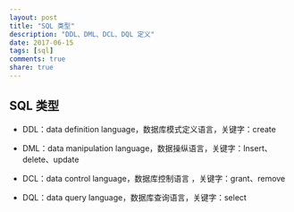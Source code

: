 ```yaml
---
layout: post
title: "SQL 类型"
description: "DDL、DML、DCL、DQL 定义"
date: 2017-06-15
tags: [sql]
comments: true
share: true
---
```


## SQL 类型

* DDL：data definition language，数据库模式定义语言，关键字：create

* DML：data manipulation language，数据操纵语言，关键字：Insert、delete、update

* DCL：data control language，数据库控制语言 ，关键字：grant、remove

* DQL：data query language，数据库查询语言，关键字：select
